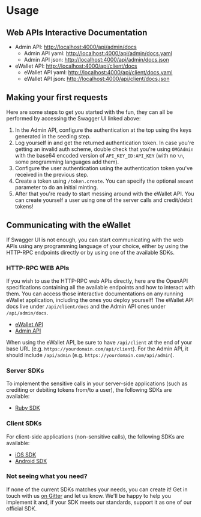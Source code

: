 # Usage

## Web APIs Interactive Documentation

- Admin API: [http://localhost:4000/api/admin/docs](http://localhost:4000/api/admin/docs)
  - Admin API yaml: [http://localhost:4000/api/admin/docs.yaml](http://localhost:4000/api/admin/docs.yaml)
  - Admin API json: [http://localhost:4000/api/admin/docs.json](http://localhost:4000/api/admin/docs.json)
- eWallet API: [http://localhost:4000/api/client/docs](http://localhost:4000/api/client/docs)
  - eWallet API yaml: [http://localhost:4000/api/client/docs.yaml](http://localhost:4000/api/client/docs.yaml)
  - eWallet API json: [http://localhost:4000/api/client/docs.json](http://localhost:4000/api/client/docs.json)

## Making your first requests

Here are some steps to get you started with the fun, they can all be performed by accessing the Swagger UI linked above:

1.  In the Admin API, configure the authentication at the top using the keys generated in the seeding step.
2.  Log yourself in and get the returned authentication token. In case you're getting an invalid auth scheme, double check that you're using `OMGAdmin` with the base64 encoded version of `API_KEY_ID:API_KEY` (with no `\n`, some programming languages add them).
3.  Configure the user authentication using the authentication token you've received in the previous step.
4.  Create a token using `/token.create`. You can specify the optional `amount` parameter to do an initial minting.
5.  After that you're ready to start messing around with the eWallet API. You can create yourself a user using one of the server calls and credit/debit tokens!

## Communicating with the eWallet

If Swagger UI is not enough, you can start communicating with the web APIs using any programming language of your choice, either by using the HTTP-RPC endpoints directly or by using one of the available SDKs.

### HTTP-RPC WEB APIs

If you wish to use the HTTP-RPC web APIs directly, here are the OpenAPI specifications containing all the available endpoints and how to interact with them. You can access those interactive documentations on any running eWallet application, including the ones you deploy yourself! The eWallet API docs live under `/api/client/docs` and the Admin API ones under `/api/admin/docs`.

-   [eWallet API](https://ewallet.demo.omisego.io/api/client/docs)
-   [Admin API](https://ewallet.demo.omisego.io/api/admin/docs)

When using the eWallet API, be sure to have `/api/client` at the end of your base URL (e.g. `https://yourdomain.com/api/client`). For the Admin API, it should include `/api/admin` (e.g. `https://yourdomain.com/api/admin`).

### Server SDKs

To implement the sensitive calls in your server-side applications (such as crediting or debiting tokens from/to a user), the following SDKs are available:

-   [Ruby SDK](https://github.com/omisego/ruby-sdk)

### Client SDKs

For client-side applications (non-sensitive calls), the following SDKs are available:

-   [iOS SDK](https://github.com/omisego/ios-sdk)
-   [Android SDK](https://github.com/omisego/android-sdk)

### Not seeing what you need?

If none of the current SDKs matches your needs, you can create it! Get in touch with us [on Gitter](https://gitter.im/omisego/ewallet) and let us know. We'll be happy to help you implement it and, if your SDK meets our standards, support it as one of our official SDK.
